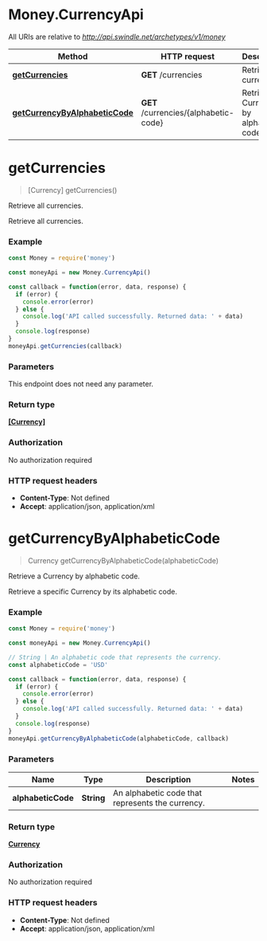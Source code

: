 # Money.CurrencyApi

All URIs are relative to *http://api.swindle.net/archetypes/v1/money*

Method | HTTP request | Description
------------- | ------------- | -------------
[**getCurrencies**](CurrencyApi.md#getCurrencies) | **GET** /currencies | Retrieve all currencies.
[**getCurrencyByAlphabeticCode**](CurrencyApi.md#getCurrencyByAlphabeticCode) | **GET** /currencies/{alphabetic-code} | Retrieve a Currency by alphabetic code.


<a name="getCurrencies"></a>
# **getCurrencies**
> [Currency] getCurrencies()

Retrieve all currencies.

Retrieve all currencies.

### Example
```js
const Money = require('money')

const moneyApi = new Money.CurrencyApi()

const callback = function(error, data, response) {
  if (error) {
    console.error(error)
  } else {
    console.log('API called successfully. Returned data: ' + data)
  }
  console.log(response)
}
moneyApi.getCurrencies(callback)
```

### Parameters
This endpoint does not need any parameter.

### Return type

[**[Currency]**](Currency.md)

### Authorization

No authorization required

### HTTP request headers

 - **Content-Type**: Not defined
 - **Accept**: application/json, application/xml

<a name="getCurrencyByAlphabeticCode"></a>
# **getCurrencyByAlphabeticCode**
> Currency getCurrencyByAlphabeticCode(alphabeticCode)

Retrieve a Currency by alphabetic code.

Retrieve a specific Currency by its alphabetic code.

### Example
```js
const Money = require('money')

const moneyApi = new Money.CurrencyApi()

// String | An alphabetic code that represents the currency.
const alphabeticCode = 'USD'

const callback = function(error, data, response) {
  if (error) {
    console.error(error)
  } else {
    console.log('API called successfully. Returned data: ' + data)
  }
  console.log(response)
}
moneyApi.getCurrencyByAlphabeticCode(alphabeticCode, callback)
```

### Parameters

Name | Type | Description  | Notes
------------- | ------------- | ------------- | -------------
 **alphabeticCode** | **String**| An alphabetic code that represents the currency. |

### Return type

[**Currency**](Currency.md)

### Authorization

No authorization required

### HTTP request headers

 - **Content-Type**: Not defined
 - **Accept**: application/json, application/xml
